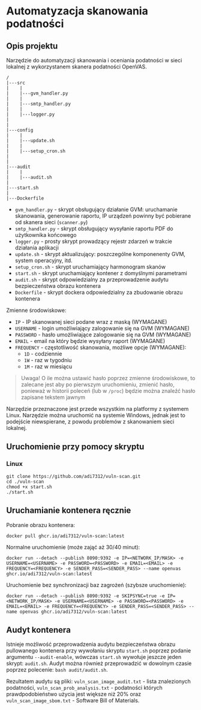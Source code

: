# Automatyzacja skanowania podatności

## Opis projektu

Narzędzie do automatyzacji skanowania i oceniania podatności w sieci lokalnej z wykorzystanem skanera podatności OpenVAS.

```
/
|---src
|    |
|    |---gvm_handler.py
|    |
|    |---smtp_handler.py
|    |
|    |---logger.py
|
|    
|---config
|    |
|    |---update.sh  
|    |
|    |---setup_cron.sh
|
|
|---audit
|    |
|    |---audit.sh
|
|---start.sh
|
|---Dockerfile
```

* `gvm_handler.py` - skrypt obsługujący działanie GVM: uruchamanie skanowania, generowanie raportu, IP urządzeń powinny być pobierane od skanera sieci (`scanner.py`)
* `smtp_handler.py` - skrypt obsługujący wysyłanie raportu PDF do użytkownika końcowego
* `logger.py` - prosty skrypt prowadzący rejestr zdarzeń w trakcie działania aplikacji
* `update.sh` - skrypt aktualizujący: poszczególne komponenenty GVM, system operacyjny, itd.
* `setup_cron.sh` - skrypt uruchamiający harmonogram skanów
* `start.sh` - skrypt uruchamiający kontener z domyślnymi parametrami
* `audit.sh` - skrypt odpowiedzialny za przeprowadzenie audytu bezpieczeństwa obrazu kontenera
* `Dockerfile` - skrypt dockera odpowiedzialny za zbudowanie obrazu kontenera

Zmienne środowiskowe:
* `IP` - IP skanowanej sieci podane wraz z maską (WYMAGANE)
* `USERNAME` - login umożliwiający zalogowanie się na GVM (WYMAGANE)
* `PASSWORD` - hasło umożliwiające zalogowanie się na GVM (WYMAGANE)
* `EMAIL` - email na który będzie wysyłany raport (WYMAGANE)
* `FREQUENCY` - częstotliwość skanowania, możliwe opcje (WYMAGANE):
  * `1D` - codziennie
  * `1W` - raz w tygodniu
  * `1M` - raz w miesiącu

> Uwaga! O ile można ustawić hasło poprzez zmienne środowiskowe, to zalecane jest aby po pierwszym uruchomieniu, zmienić hasło, ponieważ w historii poleceń (lub w `/proc`) będzie można znaleźć hasło zapisane tekstem jawnym

Narzędzie przeznaczone jest przede wszystkim na platformy z systemem Linux. Narzędzie można uruchomić na systemie Windows, jednak jest to podejście niewspierane, z powodu problemów z skanowaniem sieci lokalnej.

## Uruchomienie przy pomocy skryptu

### Linux

```
git clone https://github.com/adi7312/vuln-scan.git
cd ./vuln-scan
chmod +x start.sh
./start.sh
```


## Uruchamianie kontenera ręcznie

Pobranie obrazu kontenera:
```
docker pull ghcr.io/adi7312/vuln-scan:latest
```

Normalne uruchomienie (może zająć aż 30/40 minut):
```
docker run --detach --publish 8090:9392 -e IP=<NETWORK_IP/MASK> -e USERNAME=<USERNAME> -e PASSWORD=<PASSWORD> -e EMAIL=<EMAIL> -e FREQUENCY=<FREQUENCY> -e SENDER_PASS=<SENDER_PASS> --name openvas ghcr.io/adi7312/vuln-scan:latest
```

Uruchomienie bez synchronizacji baz zagrożeń (szybsze uruchomienie):

```
docker run --detach --publish 8090:9392 -e SKIPSYNC=true -e IP=<NETWORK_IP/MASK> -e USERNAME=<USERNAME> -e PASSWORD=<PASSWORD> -e EMAIL=<EMAIL> -e FREQUENCY=<FREQUENCY> -e SENDER_PASS=<SENDER_PASS> --name openvas ghcr.io/adi7312/vuln-scan:latest
```

## Audyt kontenera

Istnieje możliwość przeprowadzenia audytu bezpieczeństwa obrazu pullowanego kontenera przy wywołaniu skryptu `start.sh` poprzez podanie argumentu `--audit-enable`, wówczas `start.sh` wywołuje jeszcze jeden skrypt: `audit.sh`. Audyt można również przeprowadzić w dowolnym czasie poprzez polecenie: `bash audit/audit.sh`.

Rezultatem audytu są pliki: `vuln_scan_image_audit.txt` - lista znalezionych podatności, `vuln_scan_prob_analysis.txt` - podatności których prawdpodobieństwo użycia jest większe niż 20% oraz `vuln_scan_image_sbom.txt` - Software Bill of Materials.




